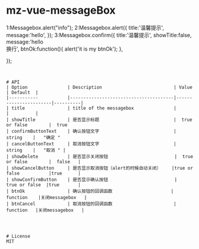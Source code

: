 # mz-vue-messageBox

 1:Messagebox.alert("info");
 2:Messagebox.alert({
  title:'温馨提示',
  message:'hello',
 });
 3:Messagebox.confirm({
  title:'温馨提示',
  showTitle:false,
  message:'hello</br>换行',
  btnOk:function(){
    alert('it is my btnOk');
  },

 });
```


# API
| Option               | Description                           | Value                 | Default  |
|-----------           |---------------------------------------|-----------------------|----------|
| title                | title of the messagebox               |                       |          |
| showTitle            | 是否显示标题                            |  true or false        |  true
| confirmButtonText    | 确认按钮文字                            |             string    |   "确定 "
| cancelButtonText     | 取消按钮文字                            |             string    |   "取消 " |
| showDelete           | 是否显示关闭按钮                         |  true or false        |  false   |
| showCancelButton     | 是否显示取消按钮（alert的时候自动关闭）    |true or false           |true      |
| showConfirmButton    | 是否显示确认按钮                         |        true or false  |true       |
| btnOk                | 确认按钮的回调函数                      |            function    |关闭messagebox   |
| btnCancel            | 取消按钮的回调函数                       |            function   |关闭messagebox   |




# License
MIT
